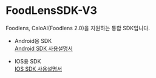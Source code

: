 # FoodLensSDK-V3

Foodlens, CaloAI(Foodlens 2.0)을 지원하는 통합 SDK입니다.

- Android용 SDK  
  [Android SDK 사용설명서](Android/)


- IOS용 SDK  
  [IOS SDK 사용설명서](IOS/)
